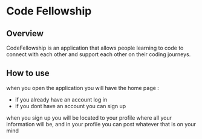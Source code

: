 # Code Fellowship

## Overview

CodeFellowship is an application that allows people learning to code to connect with each other and support each other on their coding journeys.  

## How to use  

when you open the application you will have the home page :  

- if you already have an account log in 
- if you dont have an account you can sign up 

when you sign up you will be located to your profile where all your information will be, and in your profile you can post whatever that is on your mind 